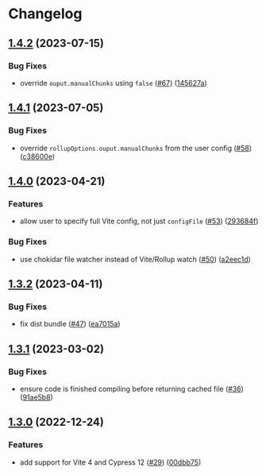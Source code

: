# Changelog

## [1.4.2](https://github.com/mammadataei/cypress-vite/compare/v1.4.1...v1.4.2) (2023-07-15)


### Bug Fixes

* override `ouput.manualChunks` using `false` ([#67](https://github.com/mammadataei/cypress-vite/issues/67)) ([145627a](https://github.com/mammadataei/cypress-vite/commit/145627ab09ed9e43089107126b5319d246eb97f2))

## [1.4.1](https://github.com/mammadataei/cypress-vite/compare/v1.4.0...v1.4.1) (2023-07-05)


### Bug Fixes

* override `rollupOptions.ouput.manualChunks` from the user config ([#58](https://github.com/mammadataei/cypress-vite/issues/58)) ([c38600e](https://github.com/mammadataei/cypress-vite/commit/c38600ec6a56af6e2c614e5532d430f352f3b130))

## [1.4.0](https://github.com/mammadataei/cypress-vite/compare/v1.3.2...v1.4.0) (2023-04-21)


### Features

* allow user to specify full Vite config, not just `configFile` ([#53](https://github.com/mammadataei/cypress-vite/issues/53)) ([293684f](https://github.com/mammadataei/cypress-vite/commit/293684fc092692d247564aada08368ff6bf7de05))


### Bug Fixes

* use chokidar file watcher instead of Vite/Rollup watch ([#50](https://github.com/mammadataei/cypress-vite/issues/50)) ([a2eec1d](https://github.com/mammadataei/cypress-vite/commit/a2eec1d273cda0aa57eb5300804f42033a7e40dc))

## [1.3.2](https://github.com/mammadataei/cypress-vite/compare/v1.3.1...v1.3.2) (2023-04-11)


### Bug Fixes

* fix dist bundle ([#47](https://github.com/mammadataei/cypress-vite/issues/47)) ([ea7015a](https://github.com/mammadataei/cypress-vite/commit/ea7015afc33b58e24066ceec6054cea3aa713e40))

## [1.3.1](https://github.com/mammadataei/cypress-vite/compare/v1.3.0...v1.3.1) (2023-03-02)


### Bug Fixes

* ensure code is finished compiling before returning cached file ([#36](https://github.com/mammadataei/cypress-vite/issues/36)) ([91ae5b8](https://github.com/mammadataei/cypress-vite/commit/91ae5b8bd6f86008570f6e4db542a0ad30725187))

## [1.3.0](https://github.com/mammadataei/cypress-vite/compare/v1.2.1...v1.3.0) (2022-12-24)


### Features

* add support for Vite 4 and Cypress 12 ([#29](https://github.com/mammadataei/cypress-vite/issues/29)) ([00dbb75](https://github.com/mammadataei/cypress-vite/commit/00dbb75efdff30157f721f4f32ba5715c9c23b67))
